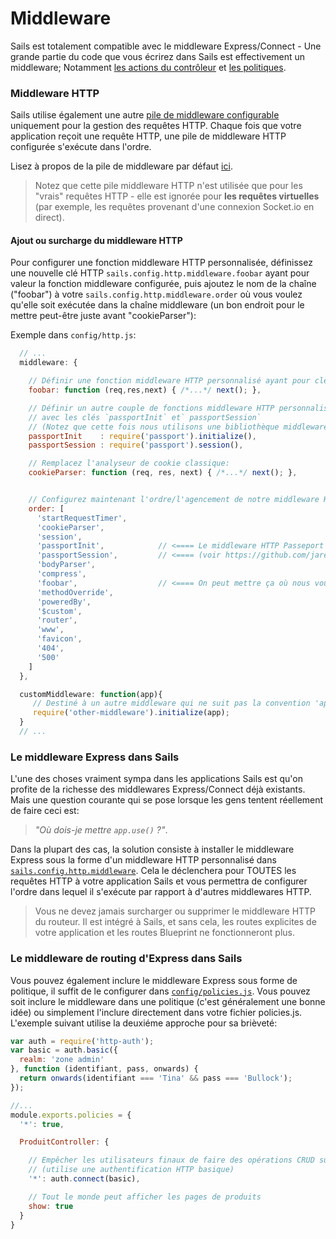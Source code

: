 # Middleware

Sails est totalement compatible avec le middleware Express/Connect - Une grande partie du code que vous écrirez dans Sails est effectivement un middleware; Notamment [les actions du contrôleur](http://sailsjs.com/documentation/concepts/Controllers?q=actions) et [les politiques](http://sailsjs.com/documentation/concepts/Policies).


### Middleware HTTP

Sails utilise également une autre [pile de middleware configurable](http://sailsjs.com/documentation/concepts/Middleware#adding-or-overriding-http-middleware) uniquement pour la gestion des requêtes HTTP. Chaque fois que votre application reçoit une requête HTTP, une pile de middleware HTTP configurée s'exécute dans l'ordre.

Lisez à propos de la pile de middleware par défaut [ici](http://sailsjs.com/documentation/concepts/middleware/conventional-defaults).

> Notez que cette pile middleware HTTP n'est utilisée que pour les "vrais" requêtes HTTP - elle est ignorée pour **les requêtes virtuelles** (par exemple, les requêtes provenant d'une connexion Socket.io en direct).



#### Ajout ou surcharge du middleware HTTP

Pour configurer une fonction middleware HTTP personnalisée, définissez une nouvelle clé HTTP `sails.config.http.middleware.foobar` ayant pour valeur la fonction middleware configurée, puis ajoutez le nom de la chaîne ("foobar") à votre `sails.config.http.middleware.order` où vous voulez qu'elle soit exécutée dans la chaîne middleware (un bon endroit pour le mettre peut-être juste avant "cookieParser"):

Exemple dans `config/http.js`:

```js
  // ...
  middleware: {

    // Définir une fonction middleware HTTP personnalisé ayant pour clé `foobar`:
    foobar: function (req,res,next) { /*...*/ next(); },

    // Définir un autre couple de fonctions middleware HTTP personnalisées 
    // avec les clés `passportInit` et` passportSession`
    // (Notez que cette fois nous utilisons une bibliothèque middleware existante à partir de npm)
    passportInit    : require('passport').initialize(),
    passportSession : require('passport').session(),

    // Remplacez l'analyseur de cookie classique:
    cookieParser: function (req, res, next) { /*...*/ next(); },


    // Configurez maintenant l'ordre/l'agencement de notre middleware HTTP
    order: [
      'startRequestTimer',
      'cookieParser',
      'session',
      'passportInit',            // <==== Le middleware HTTP Passeport doit s'exécuter après "session"
      'passportSession',         // <==== (voir https://github.com/jaredhanson/passport#middleware)
      'bodyParser',
      'compress',
      'foobar',                  // <==== On peut mettre ça où nous voulons
      'methodOverride',
      'poweredBy',
      '$custom',
      'router',
      'www',
      'favicon',
      '404',
      '500'
    ]
  },

  customMiddleware: function(app){
     // Destiné à un autre middleware qui ne suit pas la convention 'app.use (middleware)'
     require('other-middleware').initialize(app);
  }
  // ...
```

### Le middleware Express dans Sails

L'une des choses vraiment sympa dans les applications Sails est qu'on profite de la richesse des middlewares Express/Connect déjà existants. Mais une question courante qui se pose lorsque les gens tentent réellement de faire ceci est:

> _"Où dois-je mettre `app.use()` ?"_.

Dans la plupart des cas, la solution consiste à installer le middleware Express sous la forme d'un middleware HTTP personnalisé dans [`sails.config.http.middleware`](http://sailsjs.com/documentation/reference/sails.config/sails.config.http.html). Cela le déclenchera pour TOUTES les requêtes HTTP à votre application Sails et vous permettra de configurer l'ordre dans lequel il s'exécute par rapport à d'autres middlewares HTTP.

> Vous ne devez jamais surcharger ou supprimer le middleware HTTP du routeur. Il est intégré à Sails, et sans cela, les routes explicites de votre application et les routes Blueprint ne fonctionneront plus.

### Le middleware de routing d'Express dans Sails

Vous pouvez également inclure le middleware Express sous forme de politique, il suffit de le configurer dans [`config/policies.js`](http://sailsjs.com/documentation/reference/sails.config/sails.config.policies.html). Vous pouvez soit inclure le middleware dans une politique (c'est généralement une bonne idée) ou simplement l'inclure directement dans votre fichier policies.js. L'exemple suivant utilise la deuxiéme approche pour sa brièveté:

```js
var auth = require('http-auth');
var basic = auth.basic({
  realm: 'zone admin'
}, function (identifiant, pass, onwards) {
  return onwards(identifiant === 'Tina' && pass === 'Bullock');
});

//...
module.exports.policies = {
  '*': true,

  ProduitController: {

    // Empêcher les utilisateurs finaux de faire des opérations CRUD sur des produits réservés aux administrateurs
    // (utilise une authentification HTTP basique)
    '*': auth.connect(basic),

    // Tout le monde peut afficher les pages de produits
    show: true
  }
}
```



<!--

  A FAIRE:

### Middleware Express avancée dans les Sails

Vous pouvez réellement faire ceci dans quelques manières différentes, selon vos besoins.

En général, les meilleures pratiques suivantes s'appliquent:

Si vous voulez une fonction de middleware

+ Si vous voulez qu'une partie du middleware s'exécute uniquement lorsque les routes explicites ou Blueprint de votre application correspondent, vous devez l'inclure comme politique.
+ Ceci exécutera passeport pour toutes les requêtes HTTP entrantes, y compris les images, css, etc.

Si vous voulez qu'une fonction middleware soit exécutée pour tous, vous devez l'inclure en haut de votre `config/routes.js` comme une route générique. Pour vos requêtes de contrôleur (HTTP et virtuel)
-->






<docmeta name="displayName" value="Middleware">
